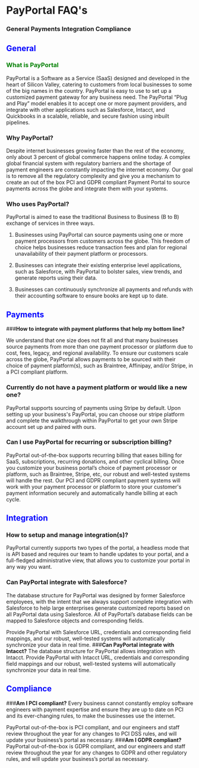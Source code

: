 <!---
//title: "Payportal FAQs"
//date: 2019-06-18T14:39:21-07:00
//draft: true
---> 
# PayPortal  FAQ's         
### **General**   **Payments**    **Integration**     **Compliance**  
## <span style="color:blue">**General**</span>    
### <span style="color:green">**What is PayPortal**</span>
PayPortal is a Software as a Service (SaaS) designed and developed in the heart 
of Silicon Valley, catering to customers from local businesses to some of the big 
names in the country. PayPortal is easy to use to set up a customized payment 
gateway for any business need. The PayPortal “Plug and Play” model enables it to 
accept one or more payment providers, and integrate with other applications such 
as Salesforce, Intacct, and Quickbooks in a scalable, reliable, and secure 
fashion using inbuilt pipelines.

### **Why PayPortal?**
Despite internet businesses growing faster than the rest of the economy, 
only about 3 percent of global commerce happens online today. 
A complex global financial system with regulatory barriers 
and the shortage of payment engineers are constantly impacting 
the internet economy. Our goal is to remove all the regulatory 
complexity and give you a mechanism to create an out of the box PCI and 
GDPR compliant Payment Portal to source payments across the globe and 
integrate them with your systems.

### **Who uses PayPortal?**


PayPortal is aimed to ease the traditional Business to Business (B to B) exchange of services in three ways.

1. Businesses using PayPortal can source payments using one or more payment processors from customers across the globe. This freedom of choice helps businesses reduce transaction fees and plan for regional unavailability of their payment platform or processors.

2. Businesses can integrate their existing enterprise level applications, such as Salesforce, with PayPortal to bolster sales, view trends, and generate reports using their data.

3. Businesses can continuously synchronize all payments and refunds with their accounting software to ensure books are kept up to date.

## <span style="color:blue">**Payments**</span>

###**How to integrate with payment platforms that help my bottom line?**

We understand that one size does not fit all and that many businesses source payments from more than one payment processor or platform due to cost, fees, legacy, and regional availability. To ensure our customers scale across the globe, PayPortal allows payments to be sourced with their choice of payment platform(s), such as Braintree, Affinipay, and/or Stripe, in a PCI compliant platform.



### **Currently do not have a payment platform or would like a new one?**
PayPortal supports sourcing of payments using Stripe by default. Upon setting up your business's PayPortal, you can choose our stripe platform and complete the walkthrough within PayPortal to get your own Stripe account set up and paired with ours.

### **Can I use PayPortal for recurring or subscription billing?**
PayPortal out-of-the-box supports recurring billing that eases billing for SaaS, subscriptions, recurring donations, and other cyclical billing. Once you customize your business portal’s choice of payment processor or platform, such as Braintree, Stripe, etc, our robust and well-tested systems will handle the rest. Our PCI and GDPR compliant payment systems will work with your payment processor or platform to store your customer's payment information securely and automatically handle billing at each cycle.

## <span style="color:blue">**Integration**</span>

### **How to setup and manage integration(s)?**
PayPortal currently supports two types of the portal, a headless mode that is API based and requires our team to handle updates to your portal, and a full-fledged administrative view, that allows you to customize your portal in any way you want.

### **Can PayPortal integrate with Salesforce?**
The database structure for PayPortal was designed by former Salesforce employees, with the intent that we always support complete integration with Salesforce to help large enterprises generate customized reports based on all PayPortal data using Salesforce. All of PayPortal’s database fields can be mapped to Salesforce objects and corresponding fields.

Provide PayPortal with Salesforce URL, credentials and corresponding field mappings, and our robust, well-tested systems will automatically synchronize your data in real time.
###**Can PayPortal integrate with Intacct?**
The database structure for PayPortal allows integration with Intacct. Provide PayPortal with Intacct URL, credentials and corresponding field mappings and our robust, well-tested systems will automatically synchronize your data in real time.

## <span style="color:blue">**Compliance**</span>
###**Am I PCI compliant?**
Every business cannot constantly employ software engineers with payment expertise and ensure they are up to date on PCI and its ever-changing rules, to make the businesses use the internet.

PayPortal out-of-the-box is PCI compliant, and our engineers and staff review throughout the year for any changes to PCI DSS rules, and will update your business’s portal as necessary.
###**Am I GDPR compliant?**
PayPortal out-of-the-box is GDPR compliant, and our engineers and staff review throughout the year for any changes to GDPR and other regulatory rules, and will update your business’s portal as necessary.

